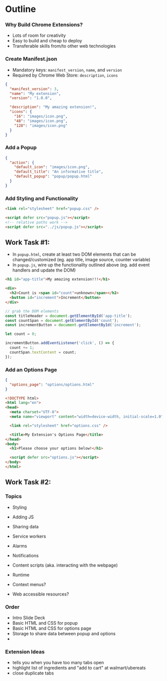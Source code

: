 # Outline

### Why Build Chrome Extensions?
* Lots of room for creativity
* Easy to build and cheap to deploy
* Transferable skills from/to other web technologies

### Create Manifest.json
* Mandatory keys: `manifest_version`, `name`, and `version`
* Required by Chrome Web Store: `description`, `icons`

```json
{
  "manifest_version": 3,
  "name": "My extension",
  "version": "1.0.0",

  "description": "My amazing extension!",
  "icons": {
    "16": "images/icon.png",
    "48": "images/icon.png",
    "128": "images/icon.png"
  }
}
```

### Add a Popup

```json
{
  "action": {
    "default_icon": "images/icon.png",
    "default_title": "An informative title",
    "default_popup": "popup/popup.html"
  }
}
```

### Add Styling and Functionality

```html
<link rel="stylesheet" href="popup.css" />

<script defer src="popup.js"></script>
<!-- relative paths work -->
<script defer src="../js/popup.js"></script>
```

## Work Task #1:
* In `popup.html`, create at least two DOM elements that can be changed/customized (eg. app title, image source, counter variable)
* In `popup.js`, wire up the functionality outlined above (eg. add event handlers and update the DOM)

```html
<h1 id="app-title">My amazing extension!!!</h1>

<div>
  <h2>Count is <span id="count">unknown</span></h2>
  <button id="increment">Increment</button>
</div>
```

```js
// grab the DOM elements
const titleHeader = document.getElementById('app-title');
const countSpan = document.getElementById('count');
const incrementButton = document.getElementById('increment');

let count = 0;

incrementButton.addEventListener('click', () => {
  count += 1;
  countSpan.textContent = count;
});
```

### Add an Options Page

```json
{
  "options_page": "options/options.html"
}
```

```html
<!DOCTYPE html>
<html lang="en">
<head>
  <meta charset="UTF-8">
  <meta name="viewport" content="width=device-width, initial-scale=1.0">

  <link rel="stylesheet" href="options.css" />

  <title>My Extension's Options Page</title>
</head>
<body>
  <h1>Please choose your options below!</h1>

  <script defer src="options.js"></script>
</body>
</html>
```

## Work Task #2:










### Topics
* Styling
* Adding JS
* Sharing data
* Service workers
* Alarms
* Notifications
* Content scripts (aka. interacting with the webpage)
* Runtime

* Context menus?
* Web accessible resources?

### Order
* Intro Slide Deck
* Basic HTML and CSS for popup
* Basic HTML and CSS for options page
* Storage to share data between popup and options
* 

### Extension Ideas
* tells you when you have too many tabs open
* highlight list of ingredients and "add to cart" at walmart/ubereats
* close duplicate tabs
